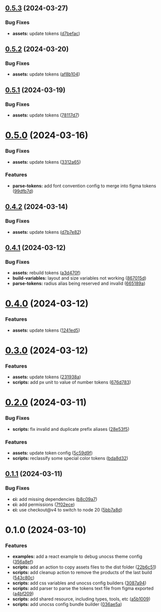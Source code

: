 ## [0.5.3](https://github.com/teiron-1604/fn-theme/compare/v0.5.2...v0.5.3) (2024-03-27)


### Bug Fixes

* **assets:** update tokens ([d7befac](https://github.com/teiron-1604/fn-theme/commit/d7beface94df7505673fbc3f425a369984c0b436))

## [0.5.2](https://github.com/teiron-1604/fn-theme/compare/v0.5.1...v0.5.2) (2024-03-20)


### Bug Fixes

* **assets:** update tokens ([af8b104](https://github.com/teiron-1604/fn-theme/commit/af8b10488600415e0fa2ff452be8ba936cbaa6b2))

## [0.5.1](https://github.com/teiron-1604/fn-theme/compare/v0.5.0...v0.5.1) (2024-03-19)


### Bug Fixes

* **assets:** update tokens ([78117d7](https://github.com/teiron-1604/fn-theme/commit/78117d764471735c2f1ec11d43a760bf145f7306))

# [0.5.0](https://github.com/teiron-1604/fn-theme/compare/v0.4.2...v0.5.0) (2024-03-16)


### Bug Fixes

* **assets:** update tokens ([3312a65](https://github.com/teiron-1604/fn-theme/commit/3312a655ee1db78ca247799b0b97830275c31bac))


### Features

* **parse-tokens:** add font convention config to merge into figma tokens ([99dfb7d](https://github.com/teiron-1604/fn-theme/commit/99dfb7d35d4db7f2f793c0a594e8bcc0d7556e52))

## [0.4.2](https://github.com/teiron-1604/fn-theme/compare/v0.4.1...v0.4.2) (2024-03-14)


### Bug Fixes

* **assets:** update tokens ([d7b7e82](https://github.com/teiron-1604/fn-theme/commit/d7b7e820972214746300901204d4f35e16ef0598))

## [0.4.1](https://github.com/teiron-1604/fn-theme/compare/v0.4.0...v0.4.1) (2024-03-12)


### Bug Fixes

* **assets:** rebuild tokens ([a3d470f](https://github.com/teiron-1604/fn-theme/commit/a3d470fb48815455efb3b933e9e04fb02cfb08de))
* **build-variables:** layout and size variables not working ([867015d](https://github.com/teiron-1604/fn-theme/commit/867015d884bf2638c95be4bcac01ed70c2fe62d0))
* **parse-tokens:** radius alias being reserved and invalid ([665189a](https://github.com/teiron-1604/fn-theme/commit/665189ab96c8c577d340052238b1d8fc573abc28))

# [0.4.0](https://github.com/teiron-1604/fn-theme/compare/v0.3.0...v0.4.0) (2024-03-12)


### Features

* **assets:** update tokens ([1241ed5](https://github.com/teiron-1604/fn-theme/commit/1241ed58b6eaebe45b4f7b2e4c76fac57160ad27))

# [0.3.0](https://github.com/teiron-1604/fn-theme/compare/v0.2.0...v0.3.0) (2024-03-12)


### Features

* **assets:** update tokens ([231938a](https://github.com/teiron-1604/fn-theme/commit/231938a118b336347e2b4a8e06796116dcca0260))
* **scripts:** add px unit to value of number tokens ([676d783](https://github.com/teiron-1604/fn-theme/commit/676d78359975fb6b1c88ec5470c9a31cbc861516))

# [0.2.0](https://github.com/teiron-1604/fn-theme/compare/v0.1.1...v0.2.0) (2024-03-11)


### Bug Fixes

* **scripts:** fix invalid and duplicate prefix aliases ([28e53f5](https://github.com/teiron-1604/fn-theme/commit/28e53f55e25da54029d2be13c68b5b33cd04f676))


### Features

* **assets:** update token config ([5c59d9f](https://github.com/teiron-1604/fn-theme/commit/5c59d9f6fb2d71f974896938d51bae30f708d474))
* **scripts:** reclassify some special color tokens ([bda8d32](https://github.com/teiron-1604/fn-theme/commit/bda8d32e8ad0fe0e0d6e7c751ef2de8bc522623e))

## [0.1.1](https://github.com/teiron-1604/fn-theme/compare/v0.1.0...v0.1.1) (2024-03-11)


### Bug Fixes

* **ci:** add missing dependencies ([b8c09a7](https://github.com/teiron-1604/fn-theme/commit/b8c09a79ba96b3e978dfae451fe03cb57c9d5359))
* **ci:** add permissions ([7f02ece](https://github.com/teiron-1604/fn-theme/commit/7f02ece46932dd1bc3de53581f0ffd2676816073))
* **ci:** use checkout@v4 to switch to node 20 ([5bb7a8d](https://github.com/teiron-1604/fn-theme/commit/5bb7a8dd6b5f948e9878cd779a02b29bba169979))

# 0.1.0 (2024-03-10)


### Features

* **examples:** add a react example to debug unocss theme config ([356a8ef](https://github.com/teiron-1604/fn-theme/commit/356a8effa82522ec106d1bb2137cad0a39ce9aa1))
* **scripts:** add an action to copy assets files to the dist folder ([22b6c51](https://github.com/teiron-1604/fn-theme/commit/22b6c51c4b7bf865980dff5694fe3149f281c85c))
* **scripts:** add cleanup action to remove the products of the last build ([543c80c](https://github.com/teiron-1604/fn-theme/commit/543c80c116915bbcf74948a01d5cfac8004df7de))
* **scripts:** add css variables and unocss config builders ([3087a94](https://github.com/teiron-1604/fn-theme/commit/3087a9400eb05304d0a3b8c9c5de99774913bf32))
* **scripts:** add parser to parse the tokens text file from figma exported ([a4bf209](https://github.com/teiron-1604/fn-theme/commit/a4bf20987b98e8f0b5bba27fcc7cae68663ab3c0))
* **scripts:** add shared resource, including types, tools, etc ([a5b1009](https://github.com/teiron-1604/fn-theme/commit/a5b10094f02ad0778525fd0839dfec84ad6f6429))
* **scripts:** add unocss config bundle builder ([036ae5a](https://github.com/teiron-1604/fn-theme/commit/036ae5a2db3c62158fa128f393ff6b2e4a7fc6d9))
